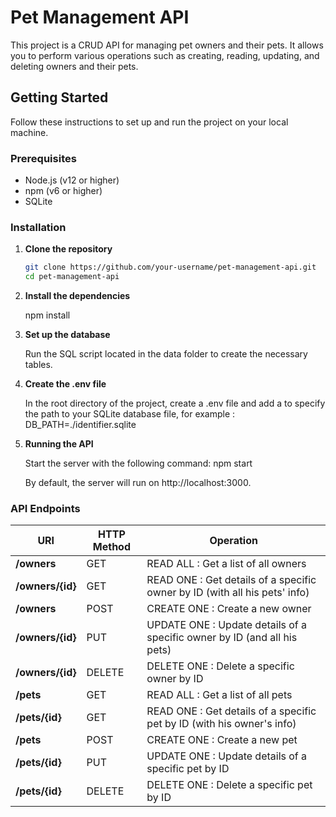 # Pet Management API

This project is a CRUD API for managing pet owners and their pets. It allows you to perform various operations such as creating, reading, updating, and deleting owners and their pets.

## Getting Started

Follow these instructions to set up and run the project on your local machine.

### Prerequisites

- Node.js (v12 or higher)
- npm (v6 or higher)
- SQLite

### Installation

1. **Clone the repository**

   ```bash
   git clone https://github.com/your-username/pet-management-api.git
   cd pet-management-api

2. **Install the dependencies**

   npm install

3. **Set up the database**

   Run the SQL script located in the data folder to create the necessary tables.

4. **Create the .env file**

   In the root directory of the project, create a .env file and add a to specify the path to your SQLite database file, for example :
   DB_PATH=./identifier.sqlite

5. **Running the API**

   Start the server with the following command:
   npm start

   By default, the server will run on http://localhost:3000.


### API Endpoints

| URI              | HTTP Method | Operation                              |
|------------------|-------------|----------------------------------------|
| **/owners**      | GET         | READ ALL : Get a list of all owners    |
| **/owners/{id}** | GET         | READ ONE : Get details of a specific owner by ID (with all his pets' info) |
| **/owners**      | POST        | CREATE ONE : Create a new owner        |
| **/owners/{id}** | PUT         | UPDATE ONE : Update details of a specific owner by ID (and all his pets) |
| **/owners/{id}** | DELETE      | DELETE ONE : Delete a specific owner by ID |
| **/pets**        | GET         | READ ALL : Get a list of all pets      |
| **/pets/{id}**   | GET         | READ ONE : Get details of a specific pet by ID (with his owner's info) |
| **/pets**        | POST        | CREATE ONE : Create a new pet          |
| **/pets/{id}**   | PUT         | UPDATE ONE : Update details of a specific pet by ID |
| **/pets/{id}**   | DELETE      | DELETE ONE : Delete a specific pet by ID |

